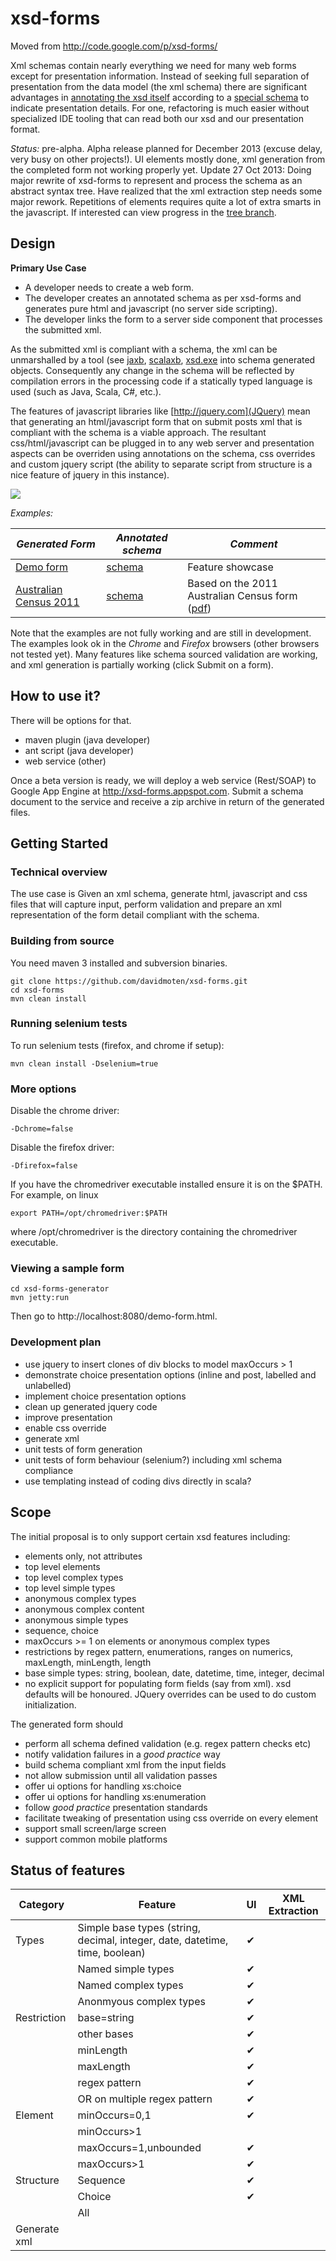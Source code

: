 xsd-forms
=========

Moved from http://code.google.com/p/xsd-forms/

Xml schemas contain nearly everything we need for many web forms except for presentation information. Instead of seeking full separation of presentation from the data model (the xml schema) there are significant advantages in [annotating the xsd itself](http://code.google.com/p/xsd-forms/source/browse/xsd-forms/trunk/demo-scalaxb/src/main/resources/demo.xsd) according to a [special schema](http://code.google.com/p/xsd-forms/source/browse/xsd-forms/trunk/xsd-scalaxb/src/main/xsd/xsd-forms.xsd) to indicate presentation details. For one, refactoring is much easier without specialized IDE tooling that can read both our xsd and our presentation format. 

*Status:* pre-alpha. Alpha release planned for December 2013 (excuse delay, very busy on other projects!). UI elements mostly done, xml generation from the completed form not working properly yet. Update 27 Oct 2013: Doing major rewrite of xsd-forms to represent and process the schema as an abstract syntax tree. Have realized that the xml extraction step needs some major rework. Repetitions of elements requires quite a lot of extra smarts in the javascript. If interested can view progress in the [tree branch](https://github.com/davidmoten/xsd-forms/tree/tree).

Design
-----------------

**Primary Use Case**
  * A developer needs to create a web form. 
  * The developer creates an annotated schema as per xsd-forms and generates pure html and javascript (no server side scripting). 
  * The developer links the form to a server side component that processes the submitted xml. 

As the submitted xml is compliant with a schema, the xml can be unmarshalled by a tool (see [jaxb](http://www.oracle.com/technetwork/articles/javase/index-140168.html), [scalaxb](http://scalaxb.org), [xsd.exe](http://msdn.microsoft.com/en-us/library/x6c1kb0s.aspx) into schema generated objects. Consequently any change in the schema will be reflected by compilation errors in the processing code if a statically typed language is used (such as Java, Scala, C#, etc.).

The features of javascript libraries like [http://jquery.com](JQuery) mean that generating an html/javascript form that on submit posts xml that is compliant with the schema is a viable approach. The resultant css/html/javascript can be plugged in to any web server and presentation aspects can be overriden using annotations on the schema, css overrides and custom jquery script (the ability to separate script from structure is a nice feature of jquery in this instance).

<img src="https://raw.github.com/davidmoten/xsd-forms/master/xsd-forms-generator/src/docs/diagram01.png"/>

*Examples:*

*Generated Form* | *Annotated schema* | *Comment* 
---------------- | ------------------ | ---------
[Demo form](http://xsd-forms.googlecode.com/svn/xsd-forms/trunk/xsd-forms-generator/src/main/webapp/demo.html)|[schema](http://code.google.com/p/xsd-forms/source/browse/xsd-forms/trunk/demo-scalaxb/src/main/resources/demo.xsd)|Feature showcase
[Australian Census 2011](http://xsd-forms.googlecode.com/svn/xsd-forms/trunk/xsd-forms-generator/src/main/webapp/census.html)|[schema](http://code.google.com/p/xsd-forms/source/browse/xsd-forms/trunk/xsd-forms-generator/src/test/resources/australian-census-2011.xsd)|Based on the 2011 Australian Census form ([pdf](http://www.abs.gov.au/ausstats/abs@.nsf/Lookup/2901.0Main%20Features802011))


Note that the examples are not fully working and are still in development. The examples  look ok in the *Chrome* and *Firefox* browsers (other browsers not tested yet). Many features like schema sourced validation are working, and xml generation is partially working (click Submit on a form). 

How to use it?
----------------
There will be options for that. 

  * maven plugin (java developer)
  * ant script (java developer)
  * web service (other)

Once a beta version is ready, we will deploy a web service (Rest/SOAP) to Google App Engine at http://xsd-forms.appspot.com. Submit a schema document to the service and receive a zip archive in return of the generated files.

Getting Started
----------------

### Technical overview
The use case is
 Given an xml schema, generate html, javascript and css files that will capture input, perform validation and prepare an xml representation of the form detail compliant with the schema.

### Building from source 
You need maven 3 installed and subversion binaries.

    git clone https://github.com/davidmoten/xsd-forms.git
    cd xsd-forms
    mvn clean install

### Running selenium tests
To run selenium tests (firefox, and chrome if setup):

    mvn clean install -Dselenium=true

### More options
Disable the chrome driver:

    -Dchrome=false
    
Disable the firefox driver:

    -Dfirefox=false

If you have the chromedriver executable installed ensure it is on the $PATH. For example, on linux

    export PATH=/opt/chromedriver:$PATH

where /opt/chromedriver is the directory containing the chromedriver executable.

### Viewing a sample form

    cd xsd-forms-generator
    mvn jetty:run

Then go to http://localhost:8080/demo-form.html.

### Development plan
  * use jquery to insert clones of div blocks to model maxOccurs > 1
  * demonstrate choice presentation options (inline and post, labelled and unlabelled)
  * implement choice presentation options
  * clean up generated jquery code
  * improve presentation 
  * enable css override
  * generate xml
  * unit tests of form generation
  * unit tests of form behaviour (selenium?) including xml schema compliance
  * use templating instead of coding divs directly in scala?

Scope
--------------
The initial proposal is to only support certain xsd features including:

  * elements only, not attributes
  * top level elements 
  * top level complex types
  * top level simple types
  * anonymous complex types
  * anonymous complex content
  * anonymous simple types
  * sequence, choice
  * maxOccurs >= 1 on elements or anonymous complex types
  * restrictions by regex pattern, enumerations, ranges on numerics, maxLength, minLength, length
  * base simple types: string, boolean, date, datetime, time, integer, decimal
  * no explicit support for populating form fields (say from xml). xsd defaults will be honoured. JQuery overrides can be used to do custom initialization.

The generated form should
  * perform all schema defined validation (e.g. regex pattern checks etc) 
  * notify validation failures in a _good practice_ way
  * build schema compliant xml from the input fields
  * not allow submission until all validation passes
  * offer ui options for handling xs:choice
  * offer ui options for handling xs:enumeration
  * follow _good practice_ presentation standards
  * facilitate tweaking of presentation using css override on every element
  * support small screen/large screen
  * support common mobile platforms

## Status of features
Category|Feature|UI|XML Extraction
--------|-------|--------|--------
Types|Simple base types (string, decimal, integer, date, datetime, time, boolean)|&#10004;| 
     |Named simple types|&#10004;| 
     |Named complex types|&#10004;| 
     |Anonmyous complex types|&#10004;| 
Restriction|base=string|&#10004;| 
     |other bases|&#10004;| 
     |minLength|&#10004;| 
     |maxLength|&#10004;| 
     |regex pattern|&#10004;| 
     |OR on multiple regex pattern|&#10004;| 
Element|minOccurs=0,1|&#10004;| 
     |minOccurs>1| | 
     |maxOccurs=1,unbounded|&#10004;| 
     |maxOccurs>1|&#10004;| 
Structure|Sequence|&#10004;| 
     |Choice|&#10004;| 
     |All| | 
Generate xml| | |  

  
